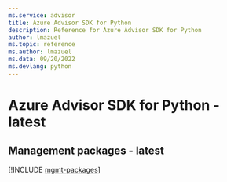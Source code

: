 ```yaml
---
ms.service: advisor
title: Azure Advisor SDK for Python
description: Reference for Azure Advisor SDK for Python
author: lmazuel
ms.topic: reference
ms.author: lmazuel
ms.data: 09/20/2022
ms.devlang: python
---
```

# Azure Advisor SDK for Python - latest

## Management packages - latest
[!INCLUDE [mgmt-packages](advisor-mgmt-index.md)]